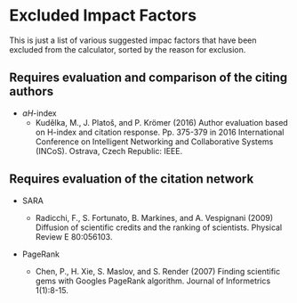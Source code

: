 # Excluded Impact Factors
This is just a list of various suggested impac factors that have been excluded from the calculator, sorted by the 
reason for exclusion.

## Requires evaluation and comparison of the citing authors

* *aH*-index
  * Kudělka, M., J. Platoš, and P. Krömer (2016) Author evaluation based on H-index and citation response. 
    Pp. 375-379 in 2016 International Conference on Intelligent Networking and Collaborative Systems (INCoS). 
    Ostrava, Czech Republic: IEEE.


## Requires evaluation of the citation network

* SARA
  * Radicchi, F., S. Fortunato, B. Markines, and A. Vespignani (2009) Diffusion of scientific credits and the 
    ranking of scientists. Physical Review E 80:056103.

* PageRank
  * Chen, P., H. Xie, S. Maslov, and S. Render (2007) Finding scientific gems with Googles PageRank algorithm. 
    Journal of Informetrics 1(1):8-15.
